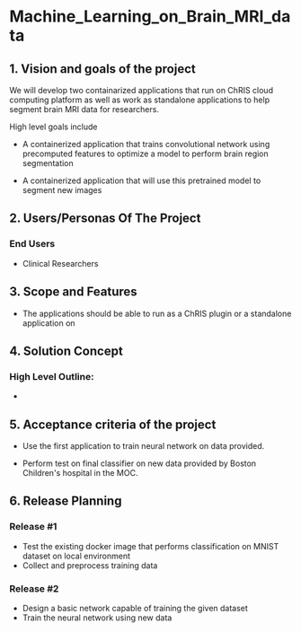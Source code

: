 # Machine_Learning_on_Brain_MRI_data

## 1. Vision and goals of the project

We will develop two containarized applications that run on ChRIS cloud computing platform as well as work as standalone applications to help segment brain MRI data for researchers.

High level goals include

* A containerized application that trains convolutional network using precomputed features to optimize a model to perform brain region segmentation

* A containerized application that will use this pretrained model to segment new images


## 2. Users/Personas Of The Project

### End Users

* Clinical Researchers


## 3. Scope and Features

* The applications should be able to run as a ChRIS plugin or a standalone application on

## 4. Solution Concept

### High Level Outline:

* 
## 5. Acceptance criteria of the project

* Use the first application to train neural network on data provided.

* Perform test on final classifier on new data provided by Boston Children's hospital in the MOC.

## 6. Release Planning 

### Release #1

* Test the existing docker image that performs classification on MNIST dataset on local environment
* Collect and preprocess training data

### Release #2

* Design a basic network capable of training the given dataset
* Train the neural network using new data

